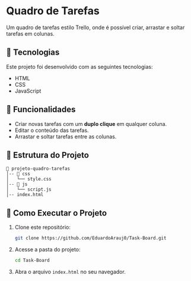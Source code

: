 # Quadro de Tarefas

Um quadro de tarefas estilo Trello, onde é possível criar, arrastar e soltar tarefas em colunas.

## 🚀 Tecnologias

Este projeto foi desenvolvido com as seguintes tecnologias:

- HTML
- CSS
- JavaScript

## 📌 Funcionalidades

- Criar novas tarefas com um **duplo clique** em qualquer coluna.
- Editar o conteúdo das tarefas.
- Arrastar e soltar tarefas entre as colunas.

## 📂 Estrutura do Projeto

```
📁 projeto-quadro-tarefas
│-- 📁 css
│   └── style.css
│-- 📁 js
│   └── script.js
│-- index.html
```

## 🔧 Como Executar o Projeto

1. Clone este repositório:
   ```bash
   git clone https://github.com/EduardoArauj0/Task-Board.git
   ```
2. Acesse a pasta do projeto:
   ```bash
   cd Task-Board
   ```
3. Abra o arquivo `index.html` no seu navegador.

